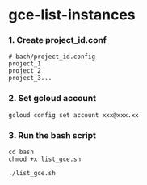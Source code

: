 # gce-list-instances

### 1. Create project_id.conf
```
# bach/project_id.config
project_1
project_2
project_3...
```

### 2. Set gcloud account
```
gcloud config set account xxx@xxx.xx
```

### 3. Run the bash script
```
cd bash
chmod +x list_gce.sh

./list_gce.sh
```
